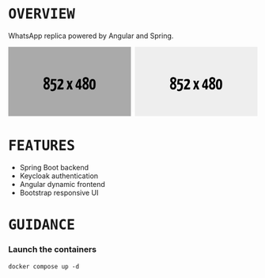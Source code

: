 # <samp>OVERVIEW</samp>

WhatsApp replica powered by Angular and Spring.

<img src="assets/img1.png" width="49.25%"/><img src="assets/img0.png" width="1.5%"/><img src="assets/img2.png" width="49.25%"/>

# <samp>FEATURES</samp>

- Spring Boot backend
- Keycloak authentication
- Angular dynamic frontend
- Bootstrap responsive UI

# <samp>GUIDANCE</samp>

### Launch the containers

```shell
docker compose up -d
```
